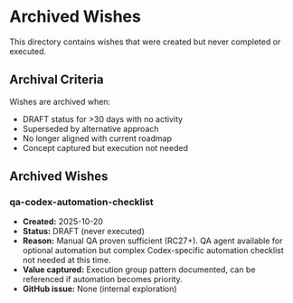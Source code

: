 # Archived Wishes

This directory contains wishes that were created but never completed or executed.

## Archival Criteria

Wishes are archived when:
- DRAFT status for >30 days with no activity
- Superseded by alternative approach
- No longer aligned with current roadmap
- Concept captured but execution not needed

## Archived Wishes

### qa-codex-automation-checklist
- **Created:** 2025-10-20
- **Status:** DRAFT (never executed)
- **Reason:** Manual QA proven sufficient (RC27+). QA agent available for optional automation but complex Codex-specific automation checklist not needed at this time.
- **Value captured:** Execution group pattern documented, can be referenced if automation becomes priority.
- **GitHub issue:** None (internal exploration)
